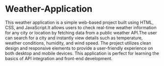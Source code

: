 # Weather-Application
This weather application is a simple web-based project built using HTML, CSS, and JavaScript.It allows users to check real-time weather information for any city or location by fetching data from a public weather API.The user can search for a city and instantly view details such as temperature, weather conditions, humidity, and wind speed. The project utilizes clean design and responsive elements to provide a user-friendly experience on both desktop and mobile devices. This application is perfect for learning the basics of API integration and front-end development.

